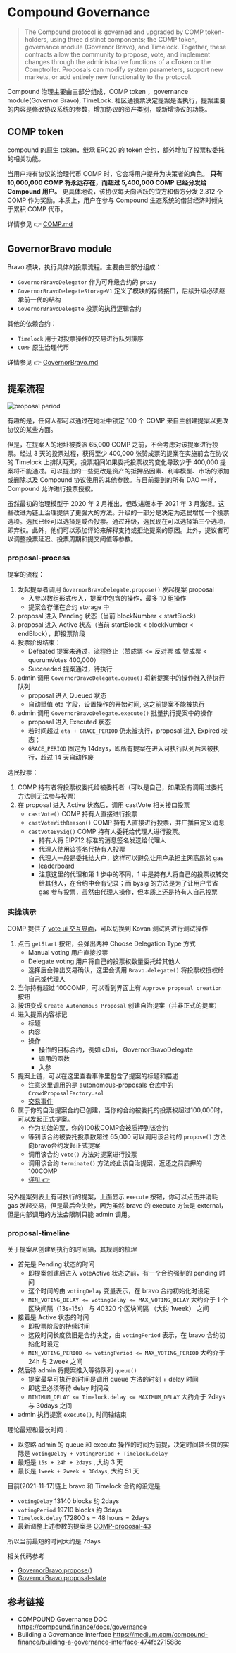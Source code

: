 # Compound Governance

> The Compound protocol is governed and upgraded by COMP token-holders, using three distinct components; the COMP token, governance module (Governor Bravo), and Timelock. Together, these contracts allow the community to propose, vote, and implement changes through the administrative functions of a cToken or the Comptroller. Proposals can modify system parameters, support new markets, or add entirely new functionality to the protocol.

Compound 治理主要由三部分组成，COMP token ，governance module(Governor Bravo), TimeLock. 社区通投票决定提案是否执行，提案主要的内容是修改协议系统的参数，增加协议的资产类别，或新增协议的功能。

## COMP token

compound 的原生 token，继承 ERC20 的 token 合约，额外增加了投票权委托的相关功能。

当用户持有协议的治理代币 COMP 时，它会将用户提升为决策者的角色。
**只有 10,000,000 COMP 将永远存在，而超过 5,400,000 COMP 已经分发给 Compound 用户。**
更具体地说，该协议每天向活跃的贷方和借方分发 2,312 个 COMP 作为奖励。本质上，用户在参与 Compound 生态系统的借贷经济时倾向于累积 COMP 代币。

详情参见 :point_right: [COMP.md](./COMP.md)

## GovernorBravo module

Bravo 模块，执行具体的投票流程。主要由三部分组成：

- `GovernorBravoDelegator` 作为可升级合约的 proxy
- `GovernorBravoDelegateStorageV1` 定义了模块的存储接口，后续升级必须继承前一代的结构
- `GovernorBravoDelegate` 投票的执行逻辑合约

其他的依赖合约：

- `Timelock` 用于对投票操作的交易进行队列排序
- `COMP` 原生治理代币

详情参见 :point_right: [GovernorBravo.md](./GovernorBravo.md)

## 提案流程

![proposal period](https://compound.finance/images/gov_diagram.png)

有趣的是，任何人都可以通过在地址中锁定 100 个 COMP 来自主创建提案以更改协议的某些方面。

但是，在提案人的地址被委派 65,000 COMP 之前，不会考虑对该提案进行投票。经过 3 天的投票过程，获得至少 400,000 张赞成票的提案在实施前会在协议的 Timelock 上排队两天，投票期间如果委托投票权的变化导致少于 400,000 提案将不能通过。可以提出的一些更改是资产的抵押品因素、利率模型、市场的添加或删除以及 Compound 协议使用的其他参数。与目前提到的所有 DAO 一样，Compound 允许进行投票授权。

虽然最初的治理模型于 2020 年 2 月推出，但改进版本于 2021 年 3 月激活。这些改进为链上治理提供了更强大的方法。升级的一部分是决定为选民增加一个投票选项。选民已经可以选择是或否投票。通过升级，选民现在可以选择第三个选项，即弃权。此外，他们可以添加评论来解释支持或拒绝提案的原因。此外，提议者可以调整投票延迟、投票周期和提交阈值等参数。

### proposal-process

提案的流程：

1. 发起提案者调用 `GovernorBravoDelegate.propose()` 发起提案 proposal
   - 入参以数组形式传入，提案中包含的操作，最多 10 组操作
   - 提案会存储在合约 storage 中
2. proposal 进入 Pending 状态（当前 blockNumber < startBlock）
3. proposal 进入 Active 状态（当前 startBlock < blockNumber < endBlock），即投票阶段
4. 投票阶段结束：
   - Defeated 提案未通过，流程终止（赞成票 <= 反对票 或 赞成票 < quorumVotes 400,000）
   - Succeeded 提案通过，待执行
5. admin 调用 `GovernorBravoDelegate.queue()` 将新提案中的操作推入待执行队列
   - proposal 进入 Queued 状态
   - 自动赋值 eta 字段，设置操作的开始时间, 这之前提案不能被执行
6. admin 调用 `GovernorBravoDelegate.execute()` 批量执行提案中的操作
   - proposal 进入 Executed 状态
   - 若时间超过 `eta + GRACE_PERIOD` 仍未被执行，proposal 进入 Expired 状态；
   - `GRACE_PERIOD` 固定为 14days，即所有提案在进入可执行队列后未被执行，超过 14 天自动作废

选民投票：

1. COMP 持有者将投票权委托给被委托者（可以是自己，如果没有调用过委托方法则无法参与投票）
2. 在 proposal 进入 Active 状态后，调用 castVote 相关接口投票
   - `castVote()` COMP 持有人直接进行投票
   - `castVoteWithReason()` COMP 持有人直接进行投票，并广播自定义消息
   - `castVoteBySig()` COMP 持有人委托给代理人进行投票。
     - 持有人将 EIP712 标准的消息签名发送给代理人
     - 代理人使用该签名代持有人投票
     - 代理人一般是委托给大户，这样可以避免让用户承担主网高昂的 gas
     - [leaderboard](https://compound.finance/governance/leaderboard?target_network=mainnet)
     - 注意这里的代理和第 1 步中的不同，1 中是持有人将自己的投票权转交给其他人，在合约中会有记录；而 bysig 的方法是为了让用户节省 gas 参与投票，虽然由代理人操作，但本质上还是持有人自己投票

### 实操演示

COMP 提供了 [vote ui 交互界面](https://app.compound.finance/#vote)，可以切换到 Kovan 测试网进行测试操作

1. 点击 `getStart` 按钮，会弹出两种 Choose Delegation Type 方式
   - Manual voting 用户直接投票
   - Delegate voting 用户将自己的投票权数量委托给其他人
   - 选择后会弹出交易确认，这里会调用 `Bravo.delegate()` 将投票权授权给自己或代理人
2. 当你持有超过 100COMP，可以看到界面上有 `Approve proposal creation` 按钮
3. 按钮变成 `Create Autonomous Proposal` 创建自治提案（并非正式的提案）
4. 进入提案内容标记
   - 标题
   - 内容
   - 操作
     - 操作的目标合约，例如 cDai， GovernorBravoDelegate
     - 调用的函数
     - 入参
5. 提案上链，可以在这里查看事件里包含了提案的标题和描述
   - 注意这里调用的是 [autonomous-proposals](https://github.com/compound-finance/autonomous-proposals) 仓库中的 `CrowdProposalFactory.sol`
   - [交易事件](https://kovan.etherscan.io/tx/0xb05437455d5ca3b45de7457ceb747ee308112632fcc54b39a23b4cc95eb0d6d8#eventlog)
6. 属于你的自治提案合约已创建，当你的合约被委托的投票权超过100,000时，可以发起正式提案。
   - 作为初始的票，你的100枚COMP会被质押到该合约
   - 等到该合约被委托投票数超过 65,000 可以调用该合约的 `propose()` 方法向bravo合约发起正式提案
   - 调用该合约 `vote()` 方法对提案进行投票
   - 调用该合约 `terminate()` 方法终止该自治提案，返还之前质押的 100COMP
   - [详见 :point_right:](./CrowdProposal.md)

另外提案列表上有可执行的提案，上面显示 `execute` 按钮，你可以点击并消耗 gas 发起交易，但是最后会失败，因为虽然 bravo 的 execute 方法是 external，但是内部调用的方法会限制只能 admin 调用。

### proposal-timeline

关于提案从创建到执行的时间轴，其规则的梳理

- 首先是 Pending 状态的时间
  - 即提案创建后进入 voteActive 状态之前，有一个合约强制的 pending 时间
  - 这个时间的由 `votingDelay` 变量表示，在 bravo 合约初始化时设定
  - `MIN_VOTING_DELAY <= votingDelay <= MAX_VOTING_DELAY` 大约介于 1 个区块间隔（13s-15s） 与 40320 个区块间隔 （大约 1week） 之间
- 接着是 Active 状态的时间
  - 即投票阶段的持续时间
  - 这段时间长度依旧是合约决定，由 `votingPeriod` 表示，在 bravo 合约初始化时设定
  - `MIN_VOTING_PERIOD <= votingPeriod <= MAX_VOTING_PERIOD` 大约介于 24h 与 2week 之间
- 然后待 admin 将提案推入等待队列 `queue()`
  - 提案最早可执行的时间是调用 queue 方法的时刻 + delay 时间
  - 即这里必须等待 delay 时间段
  - `MINIMUM_DELAY <= Timelock.delay <= MAXIMUM_DELAY` 大约介于 2days 与 30days 之间
- admin 执行提案 `execute()`, 时间轴结束

理论最短和最长时间：

- 以忽略 admin 的 queue 和 execute 操作的时间为前提，决定时间轴长度的实际是 `votingDelay + votingPeriod + Timelock.delay`
- 最短是 `15s + 24h + 2days` , 大约 3 天
- 最长是 `1week + 2week + 30days`, 大约 51 天

目前(2021-11-17)链上 bravo 和 Timelock 合约的设定是

- `votingDelay` 13140 blocks 约 2days
- `votingPeriod` 19710 blocks 约 3days
- `Timelock.delay` 172800 s = 48 hours = 2days
- 最新调整上述参数的提案是 [COMP-proposal-43](https://compound.finance/governance/proposals/43)

所以当前最短的时间大约是 7days

相关代码参考

- [GovernorBravo.propose()](./GovernorBravo.md#propose)
- [GovernorBravo.proposal-state](./GovernorBravo.md#proposal-state)

## 参考链接

- COMPOUND Governance DOC <https://compound.finance/docs/governance>
- Building a Governance Interface <https://medium.com/compound-finance/building-a-governance-interface-474fc271588c>
